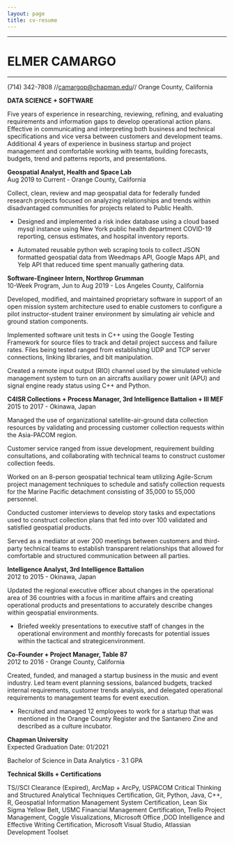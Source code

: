 ```yaml
---
layout: page
title: cv-resume
---
```


---
# ELMER CAMARGO
---

(714) 342-7808 //[camargop@chapman.edu](mailto:camargop@chapman.edu)// Orange County, California

**DATA SCIENCE + SOFTWARE**

Five years of experience in researching, reviewing, refining, and evaluating requirements and information gaps to develop operational action plans. Effective in communicating and interpreting both business and technical specifications and vice versa between customers and development teams. Additional 4 years of experience in business startup and project management and comfortable working with teams, building forecasts, budgets, trend and patterns reports, and presentations.

**Geospatial Analyst, Health and Space Lab**        
Aug 2019 to Current - Orange County, California

Collect, clean, review and map geospatial data for federally funded research projects focused on analyzing relationships and trends within disadvantaged communities for projects related to Public Health.

* Designed and implemented a risk index database using a cloud based mysql instance using New York public health department COVID-19 reporting, census estimates, and hospital inventory reports.

* Automated reusable python web scraping tools to collect JSON formatted geospatial data from Weedmaps API, Google Maps API, and Yelp API that reduced time spent manually gathering data.

**Software-Engineer Intern, Northrop Grumman**  \
10-Week Program, Jun to Aug 2019 - Los Angeles County, California

Developed, modified, and maintained proprietary software in support of an open mission system architecture used to enable customers to configure a pilot instructor-student trainer environment by simulating air vehicle and ground station components.

Implemented software unit tests in C++ using the Google Testing Framework for source files to track and detail project success and failure rates. Files being tested ranged from establishing UDP and TCP server connections, linking libraries, and bit manipulation.

Created a remote input output (RIO) channel used by the simulated vehicle management system to turn on an aircrafts auxiliary power unit (APU) and signal engine ready status using C++ and Python.

**C4ISR Collections + Process Manager, 3rd Intelligence Battalion + III MEF**  \
2015 to 2017 - Okinawa, Japan

Managed the use of organizational satellite-air-ground data collection resources by validating and processing customer collection requests within the Asia-PACOM region. 

Customer service ranged from issue development, requirement building consultations, and collaborating with technical teams to construct customer collection feeds.

Worked on an 8-person geospatial technical team utilizing Agile-Scrum project management techniques to schedule and satisfy collection requests for the Marine Pacific detachment consisting of 35,000 to 55,000 personnel.

Conducted customer interviews to develop story tasks and expectations used to construct collection plans that fed into over 100 validated and satisfied geospatial products.

Served as a mediator at over 200 meetings between customers and third-party technical teams to establish transparent relationships that allowed for comfortable and structured communication between all parties.


**Intelligence Analyst, 3rd Intelligence Battalion**  \
2012 to 2015 - Okinawa, Japan

Updated the regional executive officer about changes in the operational area of 36 countries with a focus in maritime affairs and creating operational products and presentations to accurately describe changes within geospatial environments.

- Briefed weekly presentations to executive staff of changes in the operational environment and monthly forecasts for potential issues within the tactical and strategicenvironment.

**Co-Founder + Project Manager, Table 87**  \
2012 to 2016 - Orange County, California

Created, funded, and managed a startup business in the music and event industry. Led team event planning sessions, balanced budgets, tracked internal requirements, customer trends analysis, and delegated operational requirements to management teams for event execution.

- Recruited and managed 12 employees to work for a startup that was mentioned in the Orange County Register and the Santanero Zine and described as a culture incubator.

**Chapman University**  \
Expected Graduation Date: 01/2021

Bachelor of Science in Data Analytics - 3.1 GPA

**Technical Skills + Certifications**

TS//SCI Clearance (Expired), ArcMap + ArcPy, USPACOM Critical Thinking and Structured Analytical Techniques Certification, Git, Python, Java, C++, R, Geospatial Information Management System Certification, Lean Six Sigma Yellow Belt, USMC Financial Management Certification, Trello Project Management, Coggle Visualizations, Microsoft Office ,DOD Intelligence and Effective Writing Certification, Microsoft Visual Studio, Atlassian Development Toolset
